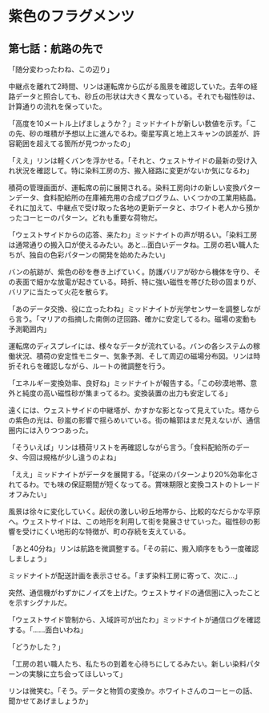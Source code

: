 # 紫色のフラグメンツ
## 第七話：航路の先で

「随分変わったわね、この辺り」

中継点を離れて2時間、リンは運転席から広がる風景を確認していた。去年の経路データと照合しても、砂丘の形状は大きく異なっている。それでも磁性砂は、計算通りの流れを保っていた。

「高度を10メートル上げましょうか？」ミッドナイトが新しい数値を示す。「この先、砂の堆積が予想以上に進んでるわ。衛星写真と地上スキャンの誤差が、許容範囲を超えてる箇所が見つかったの」

「ええ」リンは軽くバンを浮かせる。「それと、ウェストサイドの最新の受け入れ状況を確認して。特に染料工房の方、搬入経路に変更がないか気になるわ」

積荷の管理画面が、運転席の前に展開される。染料工房向けの新しい変換パターンデータ、食料配給所の在庫補充用の合成プログラム、いくつかの工業用結晶。それに加えて、中継点で受け取った各地の更新データと、ホワイト老人から預かったコーヒーのパターン。どれも重要な荷物だ。

「ウェストサイドからの応答、来たわ」ミッドナイトの声が明るい。「染料工房は通常通りの搬入口が使えるみたい。あと...面白いデータね。工房の若い職人たちが、独自の色彩パターンの開発を始めたみたい」

バンの航跡が、紫色の砂を巻き上げていく。防護バリアが砂から機体を守り、その表面で細かな放電が起きている。時折、特に強い磁性を帯びた砂の固まりが、バリアに当たって火花を散らす。

「あのデータ交換、役に立ったわね」ミッドナイトが光学センサーを調整しながら言う。「マリアの指摘した南側の迂回路、確かに安定してるわ。磁場の変動も予測範囲内」

運転席のディスプレイには、様々なデータが流れている。バンの各システムの稼働状況、積荷の安定性モニター、気象予測、そして周辺の磁場分布図。リンは時折それらを確認しながら、ルートの微調整を行う。

「エネルギー変換効率、良好ね」ミッドナイトが報告する。「この砂漠地帯、意外と純度の高い磁性砂が集まってるわ。変換装置の出力も安定してる」

遠くには、ウェストサイドの中継塔が、かすかな影となって見えていた。塔からの紫色の光は、砂嵐の影響で揺らめいている。街の輪郭はまだ見えないが、通信圏内には入りつつあった。

「そういえば」リンは積荷リストを再確認しながら言う。「食料配給所のデータ、今回は規格が少し違うのよね」

「ええ」ミッドナイトがデータを展開する。「従来のパターンより20%効率化されてるわ。でも味の保証期間が短くなってる。賞味期限と変換コストのトレードオフみたい」

風景は徐々に変化していく。起伏の激しい砂丘地帯から、比較的なだらかな平原へ。ウェストサイドは、この地形を利用して街を発展させていった。磁性砂の影響を受けにくい地形的な特徴が、町の存続を支えている。

「あと40分ね」リンは航路を微調整する。「その前に、搬入順序をもう一度確認しましょう」

ミッドナイトが配送計画を表示させる。「まず染料工房に寄って、次に...」

突然、通信機がわずかにノイズを上げた。ウェストサイドの通信圏に入ったことを示すシグナルだ。

「ウェストサイド管制から、入域許可が出たわ」ミッドナイトが通信ログを確認する。「......面白いわね」

「どうかした？」

「工房の若い職人たち、私たちの到着を心待ちにしてるみたい。新しい染料パターンの実験に立ち会ってほしいって」

リンは微笑む。「そう。データと物質の変換か。ホワイトさんのコーヒーの話、聞かせてあげましょうか」
